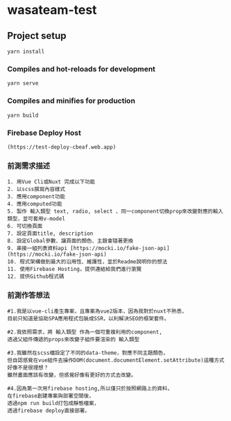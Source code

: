 # wasateam-test

## Project setup
```
yarn install
```
### Compiles and hot-reloads for development
```
yarn serve
```
### Compiles and minifies for production
```
yarn build
```
### Firebase Deploy Host
```
(https://test-deploy-cbeaf.web.app)

```
### 前測需求描述

```
1. 用Vue Cli或Nuxt 完成以下功能  
2. 以scss撰寫內容樣式
3. 應用component功能
4. 應用computed功能
5. 製作 輸入類型 text, radio, select 、同一component切換prop來改變對應的輸入類型，並可套用v-model
6. 可切換頁面
7. 設定頁面title, description
8. 設定Global參數、讓頁面的顏色、主題會隨著更換
9. 串接一組列表資料api [https://mocki.io/fake-json-api](https://mocki.io/fake-json-api)
10. 程式架構做到最大的沿用性、維護性，並於Readme說明你的想法
11. 使用Firebase Hosting，提供連結給我們進行瀏覽
12. 提供Github程式碼
```

### 前測作答想法
```
#1.我是以vue-cli產生專案，且專案為vue2版本，因為我對於nuxt不熟悉，
目前只知道是協助SPA應用程式包裝成SSR，以利解決SEO的框架套件。

#2.我依照需求，將 輸入類型 作為一個可重複利用的component,
透過父組件傳遞的props來改變子組件要渲染的 輸入類型

#3.我雖然在scss檔設定了不同的data-theme，對應不同主題顏色，
但自認感覺在vue組件去操作DOM(document.documentElement.setAttribute)這種方式好像不是很理想？
雖然畫面應該有改變，但感覺好像有更好的方式去改變。

#4.因為第一次用firebase hosting,所以僅只於按照網路上的資料，
在firebase創建專案與部署空間後，
透過npm run build打包成靜態檔案，
透過firebase deploy直接部署。
```


